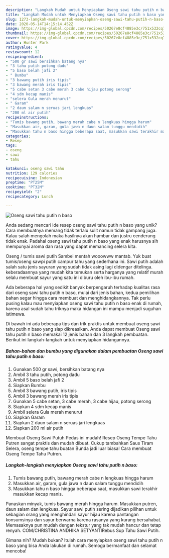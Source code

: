 ```yaml
---
description: "Langkah Mudah untuk Menyiapkan Oseng sawi tahu putih n baso yang Menggugah Selera"
title: "Langkah Mudah untuk Menyiapkan Oseng sawi tahu putih n baso yang Menggugah Selera"
slug: 1273-langkah-mudah-untuk-menyiapkan-oseng-sawi-tahu-putih-n-baso-yang-menggugah-selera
date: 2020-05-14T14:15:14.452Z
image: https://img-global.cpcdn.com/recipes/50267e8cf4885e3c/751x532cq70/oseng-sawi-tahu-putih-n-baso-foto-resep-utama.jpg
thumbnail: https://img-global.cpcdn.com/recipes/50267e8cf4885e3c/751x532cq70/oseng-sawi-tahu-putih-n-baso-foto-resep-utama.jpg
cover: https://img-global.cpcdn.com/recipes/50267e8cf4885e3c/751x532cq70/oseng-sawi-tahu-putih-n-baso-foto-resep-utama.jpg
author: Hunter Park
ratingvalue: 4
reviewcount: 12
recipeingredient:
- "500 gr sawi bersihkan batang nya"
- "3 tahu putih potong dadu"
- "5 baso belah jafi 2"
- " Bumbu"
- "3 bawang putih iris tipis"
- "3 bawang merah iris tipis"
- "5 cabe setan 3 cabe merah 3 cabe hijau potong serong"
- "4 sdm kecap manis"
- "selera Gula merah menurut"
- " Garam"
- "2 daun salam n seruas jari lengkuas"
- "200 ml air putih"
recipeinstructions:
- "Tumis bawang putih, bawang merah cabe n lengkuas hingga harum"
- "Masukkan air, garam, gula jawa n daun salam tunggu mendidih"
- "Masukkan tahu n baso hingga beberapa saat, masukkan sawi terakhir masukkan kecap manis."
categories:
- Resep
tags:
- oseng
- sawi
- tahu

katakunci: oseng sawi tahu 
nutrition: 129 calories
recipecuisine: Indonesian
preptime: "PT25M"
cooktime: "PT32M"
recipeyield: "2"
recipecategory: Lunch

---
```



![Oseng sawi tahu putih n baso](https://img-global.cpcdn.com/recipes/50267e8cf4885e3c/751x532cq70/oseng-sawi-tahu-putih-n-baso-foto-resep-utama.jpg)

Anda sedang mencari ide resep oseng sawi tahu putih n baso yang unik? Cara membuatnya memang tidak terlalu sulit namun tidak gampang juga. Kalau salah mengolah maka hasilnya akan hambar dan justru cenderung tidak enak. Padahal oseng sawi tahu putih n baso yang enak harusnya sih mempunyai aroma dan rasa yang dapat memancing selera kita.

Oseng / tumis sawi putih Sambel mentah wooowww mantab. Yuk buat tumis/oseng sawpi putih campur tahu yang sederhana ini. Sawi putih adalah salah satu jenis sayuran yang sudah tidak asing lagi didengar ditelinga. keberadaannya yang mudah kita temukan serta harganya yang relatif murah selalu membuat sayur yang satu ini diburu oleh ibu-ibu rumah.

Ada beberapa hal yang sedikit banyak berpengaruh terhadap kualitas rasa dari oseng sawi tahu putih n baso, mulai dari jenis bahan, kedua pemilihan bahan segar hingga cara membuat dan menghidangkannya. Tak perlu pusing kalau mau menyiapkan oseng sawi tahu putih n baso enak di rumah, karena asal sudah tahu triknya maka hidangan ini mampu menjadi suguhan istimewa.


Di bawah ini ada beberapa tips dan trik praktis untuk membuat oseng sawi tahu putih n baso yang siap dikreasikan. Anda dapat membuat Oseng sawi tahu putih n baso memakai 12 jenis bahan dan 3 langkah pembuatan. Berikut ini langkah-langkah untuk menyiapkan hidangannya.

<!--inarticleads1-->

##### Bahan-bahan dan bumbu yang digunakan dalam pembuatan Oseng sawi tahu putih n baso:

1. Gunakan 500 gr sawi, bersihkan batang nya
1. Ambil 3 tahu putih, potong dadu
1. Ambil 5 baso belah jafi 2
1. Siapkan  Bumbu
1. Ambil 3 bawang putih, iris tipis
1. Ambil 3 bawang merah iris tipis
1. Gunakan 5 cabe setan, 3 cabe merah, 3 cabe hijau, potong serong
1. Siapkan 4 sdm kecap manis
1. Ambil selera Gula merah menurut
1. Siapkan  Garam
1. Siapkan 2 daun salam n seruas jari lengkuas
1. Siapkan 200 ml air putih


Membuat Oseng Sawi Putuh Pedas ini mudah! Resep Oseng Tempe Tahu Putren sangat praktis dan mudah dibuat. Cukup tambahkan Saus Tiram Selera, oseng tempe tahu buatan Bunda jadi luar biasa! Cara membuat Oseng Tempe Tahu Putren. 

<!--inarticleads2-->

##### Langkah-langkah menyiapkan Oseng sawi tahu putih n baso:

1. Tumis bawang putih, bawang merah cabe n lengkuas hingga harum
1. Masukkan air, garam, gula jawa n daun salam tunggu mendidih
1. Masukkan tahu n baso hingga beberapa saat, masukkan sawi terakhir masukkan kecap manis.


Panaskan minyak, tumis bawang merah hingga harum. Masukkan putren, daun salam dan lengkuas. Sayur sawi putih sering dijadikan pilihan untuk sebagian orang yang menghindari sayur hijau karena pantangan konsumsinya dan sayur berwarna karena rasanya yang kurang bersahabat. Memasaknya pun mudah dengan tekstur yang tak mudah hancur dan tetap renyah. COM/CHRISTINA ANDHIKA SETYANTIRebus Sup Tahu Sawi Putih. 

Gimana nih? Mudah bukan? Itulah cara menyiapkan oseng sawi tahu putih n baso yang bisa Anda lakukan di rumah. Semoga bermanfaat dan selamat mencoba!
